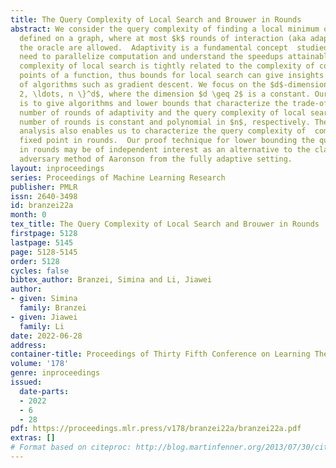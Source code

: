 ```yaml
---
title: The Query Complexity of Local Search and Brouwer in Rounds
abstract: We consider the query complexity of finding a local minimum of a function
  defined on a graph, where at most $k$ rounds of interaction (aka adaptivity) with
  the oracle are allowed.  Adaptivity is a fundamental concept  studied due to the
  need to parallelize computation and understand the speedups attainable.   The query
  complexity of local search is tightly related to the complexity of computing stationary
  points of a function, thus bounds for local search can give insights into the performance
  of algorithms such as gradient descent. We focus on the $d$-dimensional grid $\{1,
  2, \ldots, n \}^d$, where the dimension $d \geq 2$ is a constant. Our main contribution
  is to give algorithms and lower bounds that characterize the trade-off between the
  number of rounds of adaptivity and the query complexity of local search, when the
  number of rounds is constant and polynomial in $n$, respectively. The local search
  analysis also enables us to characterize the query complexity of  computing a Brouwer
  fixed point in rounds.  Our proof technique for lower bounding the query complexity
  in rounds may be of independent interest as an alternative to the classical relational
  adversary method of Aaronson from the fully adaptive setting.
layout: inproceedings
series: Proceedings of Machine Learning Research
publisher: PMLR
issn: 2640-3498
id: branzei22a
month: 0
tex_title: The Query Complexity of Local Search and Brouwer in Rounds
firstpage: 5128
lastpage: 5145
page: 5128-5145
order: 5128
cycles: false
bibtex_author: Branzei, Simina and Li, Jiawei
author:
- given: Simina
  family: Branzei
- given: Jiawei
  family: Li
date: 2022-06-28
address:
container-title: Proceedings of Thirty Fifth Conference on Learning Theory
volume: '178'
genre: inproceedings
issued:
  date-parts:
  - 2022
  - 6
  - 28
pdf: https://proceedings.mlr.press/v178/branzei22a/branzei22a.pdf
extras: []
# Format based on citeproc: http://blog.martinfenner.org/2013/07/30/citeproc-yaml-for-bibliographies/
---
```

